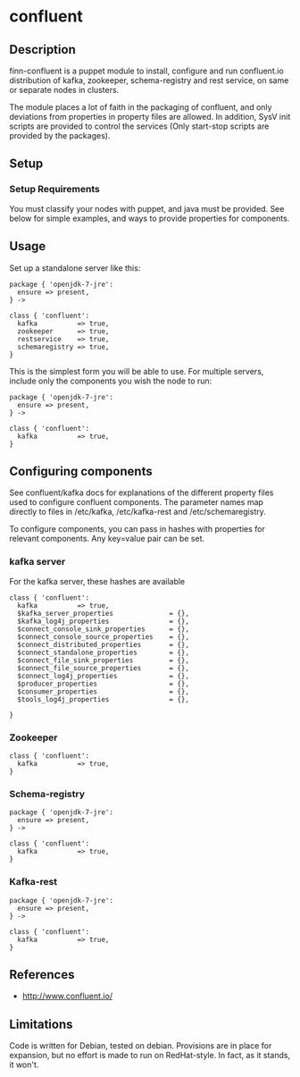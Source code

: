 # confluent

## Description

finn-confluent is a puppet module to install, configure and run confluent.io distribution of kafka, zookeeper, schema-registry and rest service, on same or separate nodes in clusters. 

The module places a lot of faith in the packaging of confluent, and only deviations from properties in property files are allowed. In addition, SysV init scripts are provided to control the services (Only start-stop scripts are provided by the packages). 

## Setup

### Setup Requirements

You must classify your nodes with puppet, and java must be provided. See below for simple examples, and ways to provide properties for components. 

## Usage

Set up a standalone server like this:

````
package { 'openjdk-7-jre':
  ensure => present,
} ->

class { 'confluent':
  kafka          => true,
  zookeeper      => true,
  restservice    => true,
  schemaregistry => true,
}
````

This is the simplest form you will be able to use. For multiple servers, include only the components you wish the node to run:

````
package { 'openjdk-7-jre':
  ensure => present,
} ->

class { 'confluent':
  kafka          => true,
}
````

## Configuring components

See confluent/kafka docs for explanations of the different property files used to configure confluent components. The parameter names map directly to files in /etc/kafka, /etc/kafka-rest and /etc/schemaregistry. 

To configure components, you can pass in hashes with properties for relevant components. Any key=value pair can be set. 

### kafka server

For the kafka server, these hashes are available

````
class { 'confluent':
  kafka          => true,
  $kafka_server_properties              = {},
  $kafka_log4j_properties               = {},
  $connect_console_sink_properties      = {},
  $connect_console_source_properties    = {},
  $connect_distributed_properties       = {},
  $connect_standalone_properties        = {},
  $connect_file_sink_properties         = {},
  $connect_file_source_properties       = {},
  $connect_log4j_properties             = {},
  $producer_properties                  = {},
  $consumer_properties                  = {},
  $tools_log4j_properties               = {},

}
````
### Zookeeper

````
class { 'confluent':
  kafka          => true,
}
````



### Schema-registry
````
package { 'openjdk-7-jre':
  ensure => present,
} ->

class { 'confluent':
  kafka          => true,
}
````


### Kafka-rest
````
package { 'openjdk-7-jre':
  ensure => present,
} ->

class { 'confluent':
  kafka          => true,
}
````


## References

* http://www.confluent.io/

## Limitations

Code is written for Debian, tested on debian. Provisions are in place for expansion, but no effort is made to run on RedHat-style. In fact, as it stands, it won't.
